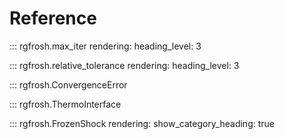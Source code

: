 # Reference

::: rgfrosh.max_iter
    rendering:
      heading_level: 3

::: rgfrosh.relative_tolerance
    rendering:
      heading_level: 3

::: rgfrosh.ConvergenceError

::: rgfrosh.ThermoInterface

::: rgfrosh.FrozenShock
    rendering:
      show_category_heading: true
